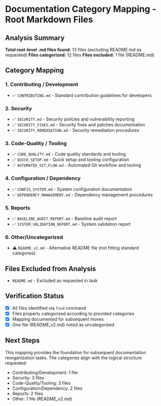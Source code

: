 # Documentation Category Mapping - Root Markdown Files

## Analysis Summary

**Total root-level .md files found:** 13 files (excluding README.md as requested)
**Files categorized:** 12 files
**Files excluded:** 1 file (README.md)

## Category Mapping

### 1. Contributing / Development

- ✅ `CONTRIBUTING.md` - Standard contribution guidelines for developers

### 2. Security

- ✅ `SECURITY.md` - Security policies and vulnerability reporting
- ✅ `SECURITY_FIXES.md` - Security fixes and patches documentation
- ✅ `SECURITY_REMEDIATION.md` - Security remediation procedures

### 3. Code-Quality / Tooling

- ✅ `CODE_QUALITY.md` - Code quality standards and tooling
- ✅ `QUICK_SETUP.md` - Quick setup and tooling configuration
- ✅ `AUTOMATED_GIT_FLOW.md` - Automated Git workflow and tooling

### 4. Configuration / Dependency

- ✅ `CONFIG_SYSTEM.md` - System configuration documentation
- ✅ `DEPENDENCY_MANAGEMENT.md` - Dependency management procedures

### 5. Reports

- ✅ `BASELINE_AUDIT_REPORT.md` - Baseline audit report
- ✅ `SYSTEM_VALIDATION_REPORT.md` - System validation report

### 6. Other/Uncategorized

- ⚠️ `README_v2.md` - Alternative README file (not fitting standard categories)

## Files Excluded from Analysis

- `README.md` - Excluded as requested in task

## Verification Status

- [x] All files identified via `find` command
- [x] Files properly categorized according to provided categories
- [x] Mapping documented for subsequent moves
- [x] One file (README_v2.md) noted as uncategorized

## Next Steps

This mapping provides the foundation for subsequent documentation reorganization tasks. The categories align with the logical structure requested:

- Contributing/Development: 1 file
- Security: 3 files
- Code-Quality/Tooling: 3 files
- Configuration/Dependency: 2 files
- Reports: 2 files
- Other: 1 file (README_v2.md)
